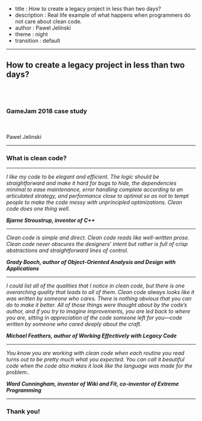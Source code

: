 - title : How to create a legacy project in less than two days?
- description : Real life example of what happens when programmers do not care about clean code.
- author : Pawel Jelinski
- theme : night
- transition : default

***

## How to create a legacy project in less than two days?

<br />
<br />

### GameJam 2018 case study

<br />
<br />
Pawel Jelinski

***
### What is clean code?

---
_I like my code to be elegant and efficient. The logic should be straightforward and make it hard for bugs to hide, the dependencies minimal to ease maintenance, error handling complete according to an articulated strategy, and performance close to optimal so as not to tempt people to make the code messy with unprincipled optimizations. Clean code does one thing well._

___Bjarne Stroustrup, inventor of C++___

---
_Clean code is simple and direct. Clean code reads like well-written prose. Clean code never obscures the designers’ intent but rather is full of crisp abstractions and straightforward lines of control._

___Grady Booch, author of Object-Oriented Analysis and Design with Applications___

---
_I could list all of the qualities that I notice in clean code, but there is one overarching quality that leads to all of them. Clean code always looks like it was written by someone who cares. There is nothing obvious that you can do to make it better. All of those things were thought about by the code’s author, and if you try to imagine improvements, you are led back to where you are, sitting in appreciation of the code someone left for you—code written by someone who cared deeply about the craft._

___Michael Feathers, author of Working Effectively with Legacy Code___

---
_You know you are working with clean code when each routine you read turns out to be pretty much what you expected. You can call it beautiful code when the code also makes it look like the language was made for the problem.._

___Ward Cunningham, inventor of Wiki and Fit, co-inventor of Extreme Programming___


***
### Thank you!
